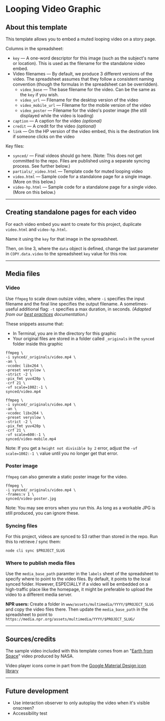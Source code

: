 Looping Video Graphic
=====================

## About this template

This template allows you to embed a muted looping video on a story page.

Columns in the spreadsheet:

* `key` — A one-word descriptor for this image (such as the subject's name or location). This is used as the filename for the standalone video embed.
* Video filenames — By default, we produce 3 different versions of the video. The spreadsheet assumes that they follow a consistent naming convention (though the formulas in the spreadsheet can be overridden).
  * `video_base` — The base filename for the video. Can be the same as the `key` if you wish.
  * `video_url` — Filename for the desktop version of the video
  * `video_mobile_url` — Filename for the mobile version of the video
  * `video_poster` — Filename for the video's poster image (the still displayed while the video is loading)
* `caption` — A caption for the video _(optional)_
* `credit` — A credit for the video _(optional)_
* `link` — On the HP version of the video embed, this is the destination link if someone clicks on the video

Key files:

* `synced/` — Final videos should go here. (Note: This does not get committed to the repo. Files are published using a separate syncing process. See further below.)
* `partials/_video.html` — Template code for muted looping video
* `video.html` — Sample code for a standalone page for a single image. (More on this below.)
* `video-hp.html` — Sample code for a standalone page for a single video. (More on this below.)

-----

## Creating standalone pages for each video

For each video embed you want to create for this project, duplicate `video.html` and `video-hp.html`.

Name it using the `key` for that image in the spreadsheet.

Then, on line 3, where the `data` object is defined, change the last parameter in `COPY.data.video` to the spreadsheet `key` value for this row.

-----

## Media files

### Video

Use `ffmpeg` to scale down outsize video, where `-i` specifies the input filename and the final line specifies the output filename. A sometimes-useful additional flag: `-t` specifies a max duration, in seconds. _(Adapted from our [best practices](https://github.com/nprapps/bestpractices/blob/master/assets.md) documentation.)_

These snippets assume that:
* In Terminal, you are in the directory for this graphic
* Your original files are stored in a folder called `_originals` in the `synced` folder inside this graphic

```
ffmpeg \
-i synced/_originals/video.mp4 \
-an \
-vcodec libx264 \
-preset veryslow \
-strict -2 \
-pix_fmt yuv420p \
-crf 21 \
-vf scale=1002:-1 \
synced/video.mp4

ffmpeg \
-i synced/_originals/video.mp4 \
-an \
-vcodec libx264 \
-preset veryslow \
-strict -2 \
-pix_fmt yuv420p \
-crf 21 \
-vf scale=600:-1 \
synced/video-mobile.mp4
```

Note: If you get a `height not divisible by 2` error, adjust the `-vf scale=1002:-1 \` value until you no longer get that error.

### Poster image

`ffmpeg` can also generate a static poster image for the video.

```
ffmpeg \
-i synced/_originals/video.mp4 \
-frames:v 1 \
synced/video-poster.jpg
```

Note: You may see errors when you run this. As long as a workable JPG is still produced, you can ignore these.

### Syncing files

For this project, videos are synced to S3 rather than stored in the repo. Run this to retrieve / sync them:

```
node cli sync $PROJECT_SLUG
```

### Where to publish media files

Use the `media_base_path` paramter in the `labels` sheet of the spreadsheet to specify where to point to the video files. By default, it points to the local synced folder. However, ESPECIALLY if a video will be embedded on a high-traffic place like the homepage, it might be preferable to upload the video to a different media server.

**NPR users:** Create a folder in `www/assets/multimedia/YYYY/$PROJECT_SLUG` and copy the video files there. Then update the `media_base_path` in the spreadsheet to point to `https://media.npr.org/assets/multimedia/YYYY/$PROJECT_SLUG/`

-----

## Sources/credits

The sample video included with this template comes from an "[Earth from Space](https://images.nasa.gov/details/jsc2022m000172_Earth_in_4K_Expedition_65_Edition)" video produced by NASA.

Video player icons come in part from the [Google Material Design icon library](https://fonts.google.com/icons?selected=Material+Icons&icon.category=av&icon.style=Filled)

-----

## Future development

* Use interaction observer to only autoplay the video when it's visible onscreen?
* Accessibility test
